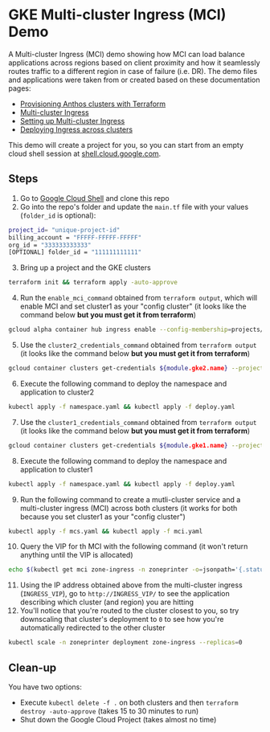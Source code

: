 # GKE Multi-cluster Ingress (MCI) Demo
A Multi-cluster Ingress (MCI) demo showing how MCI can load balance applications across regions based on client proximity and how it seamlessly routes traffic to a different region in case of failure (i.e. DR). The demo files and applications were taken from or created based on these documentation pages:
- [Provisioning Anthos clusters with Terraform](https://cloud.google.com/solutions/provisioning-anthos-clusters-with-terraform)
- [Multi-cluster Ingress](https://cloud.google.com/kubernetes-engine/docs/concepts/multi-cluster-ingress)
- [Setting up Multi-cluster Ingress](https://cloud.google.com/kubernetes-engine/docs/how-to/multi-cluster-ingress-setup)
- [Deploying Ingress across clusters](https://cloud.google.com/kubernetes-engine/docs/how-to/multi-cluster-ingress)

This demo will create a project for you, so you can start from an empty cloud shell session at [shell.cloud.google.com](shell.cloud.google.com).

## Steps
1. Go to [Google Cloud Shell](shell.cloud.google.com) and clone this repo
1. Go into the repo's folder and update the `main.tf` file with your values (`folder_id` is optional):
```sh
project_id= "unique-project-id"
billing_account = "FFFFF-FFFFF-FFFFF"
org_id = "333333333333"
[OPTIONAL] folder_id = "111111111111"
```
3. Bring up a project and the GKE clusters
```sh
terraform init && terraform apply -auto-approve
```
4. Run the `enable_mci_command` obtained from `terraform output`, which will enable MCI and set cluster1 as your "config cluster" (it looks like the command below **but you must get it from terraform**)
```sh
gcloud alpha container hub ingress enable --config-membership=projects/${var.project_id}/locations/global/memberships/${var.config_cluster_membership_name} --project=${var.project_id}
```
5. Use the `cluster2_credentials_command` obtained from `terraform output` (it looks like the command below **but you must get it from terraform**)
```sh
gcloud container clusters get-credentials ${module.gke2.name} --project=${var.project_id} --zone=${var.second_zone}
```
6. Execute the following command to deploy the namespace and application to cluster2
```sh
kubectl apply -f namespace.yaml && kubectl apply -f deploy.yaml
```
7. Use the `cluster1_credentials_command` obtained from `terraform output` (it looks like the command below **but you must get it from terraform**)
```sh
gcloud container clusters get-credentials ${module.gke1.name} --project=${var.project_id} --zone=${var.first_zone}
```
8. Execute the following command to deploy the namespace and application to cluster1
```sh
kubectl apply -f namespace.yaml && kubectl apply -f deploy.yaml
```
9. Run the following command to create a mutli-cluster service and a multi-cluster ingress (MCI) across both clusters (it works for both because you set cluster1 as your "config cluster")
```sh
kubectl apply -f mcs.yaml && kubectl apply -f mci.yaml
```
10. Query the VIP for th MCI with the following command (it won't return anything until the VIP is allocated)
```sh
echo $(kubectl get mci zone-ingress -n zoneprinter -o=jsonpath='{.status.VIP}')
```
11. Using the IP address obtained above from the multi-cluster ingress (`INGRESS_VIP`), go to `http://INGRESS_VIP/` to see the application describing which cluster (and region) you are hitting
12. You'll notice that you're routed to the cluster closest to you, so try downscaling that cluster's deployment to `0` to see how you're automatically redirected to the other cluster
```sh
kubectl scale -n zoneprinter deployment zone-ingress --replicas=0
```

## Clean-up
You have two options:
- Execute `kubectl delete -f .` on both clusters and then `terraform destroy -auto-approve` (takes 15 to 30 minutes to run)
- Shut down the Google Cloud Project (takes almost no time)